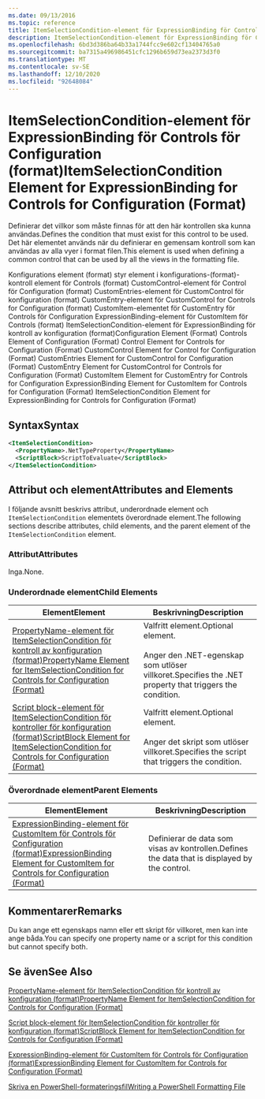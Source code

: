 ```yaml
---
ms.date: 09/13/2016
ms.topic: reference
title: ItemSelectionCondition-element för ExpressionBinding för Controls för Configuration (format)
description: ItemSelectionCondition-element för ExpressionBinding för Controls för Configuration (format)
ms.openlocfilehash: 6bd3d386ba64b33a1744fcc9e602cf13404765a0
ms.sourcegitcommit: ba7315a496986451cfc1296b659d73ea2373d3f0
ms.translationtype: MT
ms.contentlocale: sv-SE
ms.lasthandoff: 12/10/2020
ms.locfileid: "92648084"
---
```

# <a name="itemselectioncondition-element-for-expressionbinding-for-controls-for-configuration-format"></a><span data-ttu-id="d696e-103">ItemSelectionCondition-element för ExpressionBinding för Controls för Configuration (format)</span><span class="sxs-lookup"><span data-stu-id="d696e-103">ItemSelectionCondition Element for ExpressionBinding for Controls for Configuration (Format)</span></span>

<span data-ttu-id="d696e-104">Definierar det villkor som måste finnas för att den här kontrollen ska kunna användas.</span><span class="sxs-lookup"><span data-stu-id="d696e-104">Defines the condition that must exist for this control to be used.</span></span> <span data-ttu-id="d696e-105">Det här elementet används när du definierar en gemensam kontroll som kan användas av alla vyer i format filen.</span><span class="sxs-lookup"><span data-stu-id="d696e-105">This element is used when defining a common control that can be used by all the views in the formatting file.</span></span>

<span data-ttu-id="d696e-106">Konfigurations element (format) styr element i konfigurations-(format)-kontroll element för Controls (format) CustomControl-element för Control för Configuration (format) CustomEntries-element för CustomControl för konfiguration (format) CustomEntry-element för CustomControl for Controls for Configuration (format) CustomItem-elementet för CustomEntry för Controls för Configuration ExpressionBinding-element för CustomItem för Controls (format) ItemSelectionCondition-element för ExpressionBinding för kontroll av konfiguration (format)</span><span class="sxs-lookup"><span data-stu-id="d696e-106">Configuration Element (Format) Controls Element of Configuration (Format) Control Element for Controls for Configuration (Format) CustomControl Element for Control for Configuration (Format) CustomEntries Element for CustomControl for Configuration (Format) CustomEntry Element for CustomControl for Controls for Configuration (Format) CustomItem Element for CustomEntry for Controls for Configuration ExpressionBinding Element for CustomItem for Controls for Configuration (Format) ItemSelectionCondition Element for ExpressionBinding for Controls for Configuration (Format)</span></span>

## <a name="syntax"></a><span data-ttu-id="d696e-107">Syntax</span><span class="sxs-lookup"><span data-stu-id="d696e-107">Syntax</span></span>

```xml
<ItemSelectionCondition>
  <PropertyName>.NetTypeProperty</PropertyName>
  <ScriptBlock>ScriptToEvaluate</ScriptBlock>
</ItemSelectionCondition>
```

## <a name="attributes-and-elements"></a><span data-ttu-id="d696e-108">Attribut och element</span><span class="sxs-lookup"><span data-stu-id="d696e-108">Attributes and Elements</span></span>

<span data-ttu-id="d696e-109">I följande avsnitt beskrivs attribut, underordnade element och `ItemSelectionCondition` elementets överordnade element.</span><span class="sxs-lookup"><span data-stu-id="d696e-109">The following sections describe attributes, child elements, and the parent element of the `ItemSelectionCondition` element.</span></span>

### <a name="attributes"></a><span data-ttu-id="d696e-110">Attribut</span><span class="sxs-lookup"><span data-stu-id="d696e-110">Attributes</span></span>

<span data-ttu-id="d696e-111">Inga.</span><span class="sxs-lookup"><span data-stu-id="d696e-111">None.</span></span>

### <a name="child-elements"></a><span data-ttu-id="d696e-112">Underordnade element</span><span class="sxs-lookup"><span data-stu-id="d696e-112">Child Elements</span></span>

|<span data-ttu-id="d696e-113">Element</span><span class="sxs-lookup"><span data-stu-id="d696e-113">Element</span></span>|<span data-ttu-id="d696e-114">Beskrivning</span><span class="sxs-lookup"><span data-stu-id="d696e-114">Description</span></span>|
|-------------|-----------------|
|[<span data-ttu-id="d696e-115">PropertyName-element för ItemSelectionCondition för kontroll av konfiguration (format)</span><span class="sxs-lookup"><span data-stu-id="d696e-115">PropertyName Element for ItemSelectionCondition for Controls for Configuration (Format)</span></span>](./propertyname-element-for-itemseclectioncondition-for-controls-for-configuration-format.md)|<span data-ttu-id="d696e-116">Valfritt element.</span><span class="sxs-lookup"><span data-stu-id="d696e-116">Optional element.</span></span><br /><br /> <span data-ttu-id="d696e-117">Anger den .NET-egenskap som utlöser villkoret.</span><span class="sxs-lookup"><span data-stu-id="d696e-117">Specifies the .NET property that triggers the condition.</span></span>|
|[<span data-ttu-id="d696e-118">Script block-element för ItemSelectionCondition för kontroller för konfiguration (format)</span><span class="sxs-lookup"><span data-stu-id="d696e-118">ScriptBlock Element for ItemSelectionCondition for Controls for Configuration (Format)</span></span>](./scriptblock-element-for-itemseclectioncondition-for-controls-for-configuration-format.md)|<span data-ttu-id="d696e-119">Valfritt element.</span><span class="sxs-lookup"><span data-stu-id="d696e-119">Optional element.</span></span><br /><br /> <span data-ttu-id="d696e-120">Anger det skript som utlöser villkoret.</span><span class="sxs-lookup"><span data-stu-id="d696e-120">Specifies the script that triggers the condition.</span></span>|

### <a name="parent-elements"></a><span data-ttu-id="d696e-121">Överordnade element</span><span class="sxs-lookup"><span data-stu-id="d696e-121">Parent Elements</span></span>

|<span data-ttu-id="d696e-122">Element</span><span class="sxs-lookup"><span data-stu-id="d696e-122">Element</span></span>|<span data-ttu-id="d696e-123">Beskrivning</span><span class="sxs-lookup"><span data-stu-id="d696e-123">Description</span></span>|
|-------------|-----------------|
|[<span data-ttu-id="d696e-124">ExpressionBinding-element för CustomItem för Controls för Configuration (format)</span><span class="sxs-lookup"><span data-stu-id="d696e-124">ExpressionBinding Element for CustomItem for Controls for Configuration (Format)</span></span>](./expressionbinding-element-for-customitem-for-controls-for-configuration-format.md)|<span data-ttu-id="d696e-125">Definierar de data som visas av kontrollen.</span><span class="sxs-lookup"><span data-stu-id="d696e-125">Defines the data that is displayed by the control.</span></span>|

## <a name="remarks"></a><span data-ttu-id="d696e-126">Kommentarer</span><span class="sxs-lookup"><span data-stu-id="d696e-126">Remarks</span></span>

<span data-ttu-id="d696e-127">Du kan ange ett egenskaps namn eller ett skript för villkoret, men kan inte ange båda.</span><span class="sxs-lookup"><span data-stu-id="d696e-127">You can specify one property name or a script for this condition but cannot specify both.</span></span>

## <a name="see-also"></a><span data-ttu-id="d696e-128">Se även</span><span class="sxs-lookup"><span data-stu-id="d696e-128">See Also</span></span>

[<span data-ttu-id="d696e-129">PropertyName-element för ItemSelectionCondition för kontroll av konfiguration (format)</span><span class="sxs-lookup"><span data-stu-id="d696e-129">PropertyName Element for ItemSelectionCondition for Controls for Configuration (Format)</span></span>](./propertyname-element-for-itemseclectioncondition-for-controls-for-configuration-format.md)

[<span data-ttu-id="d696e-130">Script block-element för ItemSelectionCondition för kontroller för konfiguration (format)</span><span class="sxs-lookup"><span data-stu-id="d696e-130">ScriptBlock Element for ItemSelectionCondition for Controls for Configuration (Format)</span></span>](./scriptblock-element-for-itemseclectioncondition-for-controls-for-configuration-format.md)

[<span data-ttu-id="d696e-131">ExpressionBinding-element för CustomItem för Controls för Configuration (format)</span><span class="sxs-lookup"><span data-stu-id="d696e-131">ExpressionBinding Element for CustomItem for Controls for Configuration (Format)</span></span>](./expressionbinding-element-for-customitem-for-controls-for-configuration-format.md)

[<span data-ttu-id="d696e-132">Skriva en PowerShell-formateringsfil</span><span class="sxs-lookup"><span data-stu-id="d696e-132">Writing a PowerShell Formatting File</span></span>](./writing-a-powershell-formatting-file.md)
